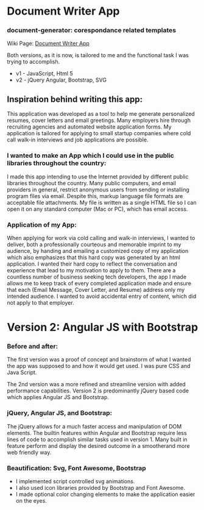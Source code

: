 # Document Writer App

### document-generator: corespondance related templates

Wiki Page: [Document Writer App](http://mezcel.wixsite.com/documentapp)

Both versions, as it is now, is tailored to me and the functional task I was trying to accomplish. 

* v1 - JavaScript, Html 5
* v2 - jQuery Angular, Bootstrap, SVG

## Inspiration behind writing this app:
 
This application was developed as a tool to help me generate personalized resumes, cover letters and email greetings. Many employers hire through recruiting agencies and automated website application forms. My application is tailored for applying  to small startup companies where cold call walk-in interviews and job applications are possible.
 
### I wanted to make an App which I could use in the public libraries throughout the country:
 
I made this app intending to use the Internet provided by different public libraries throughout the country. Many public computers, and email providers in general, restrict anonymous users from sending or installing program files via email.  Despite this, markup language file formats are acceptable file attachments. My file is written as a single HTML file so I can open it on any standard computer (Mac or PC), which has email access.

### Application of my App:
 
When applying for work via cold calling and walk-in interviews, I wanted to deliver, both a professionally courteous and memorable imprint to my audience, by handing and emailing a customized copy of my application which also emphasizes that this hard copy was generated by an html application. I wanted their hard copy to reflect the conversation and experience that lead to my motivation to apply to them. There are a countless number of business seeking tech developers, the app I made allows me to keep track of every completed application made and ensure that each (Email Message, Cover Letter, and Resume) address only my intended audience. I wanted to avoid accidental entry of content, which did not apply to that employer.

# Version 2: Angular JS with Bootstrap

### Before and after:
 
The first version was a proof of concept and brainstorm of what I wanted the app was supposed to and how it would get used. I was pure CSS and Java Script.

The 2nd version was a more refined and streamline version with added performance capabilities. Version 2 is predominantly jQuery based code which applies Angular JS and Bootstrap.
 
### jQuery, Angular JS, and Bootstrap: 
 
The jQuery allows for a much faster access and manipulation of DOM elements. The builtin features within Angular and Bootstrap require less lines of code to accomplish similar tasks used in version 1. Many built in feature perform and display the desired outcome in a smootherand more web friendly way.

### Beautification: Svg, Font Awesome, Bootstrap
 
* I implemented script controlled svg animations.
* I also used icon libraries provided by Bootstrap and Font Awesome.
* I made optional color changing elements to make the application easier on the eyes.

